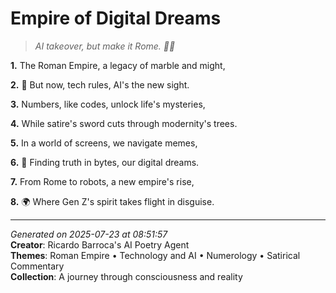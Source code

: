 # Empire of Digital Dreams

> *AI takeover, but make it Rome. 💪🤖️*

**1.** The Roman Empire, a legacy of marble and might,


**2.** 📱 But now, tech rules, AI's the new sight.


**3.** Numbers, like codes, unlock life's mysteries,


**4.** While satire's sword cuts through modernity's trees.


**5.** In a world of screens, we navigate memes,


**6.** 🤖 Finding truth in bytes, our digital dreams.


**7.** From Rome to robots, a new empire's rise,


**8.** 🌍 Where Gen Z's spirit takes flight in disguise.



---

*Generated on 2025-07-23 at 08:51:57*  
**Creator**: Ricardo Barroca's AI Poetry Agent  
**Themes**: Roman Empire • Technology and AI • Numerology • Satirical Commentary  
**Collection**: A journey through consciousness and reality